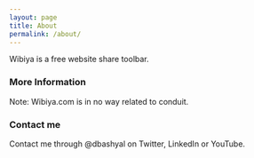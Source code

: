 ```yaml
---
layout: page
title: About
permalink: /about/
---
```


Wibiya is a free website share toolbar.

### More Information

Note: Wibiya.com is in no way related to conduit.

### Contact me

Contact me through @dbashyal on Twitter, LinkedIn or YouTube.